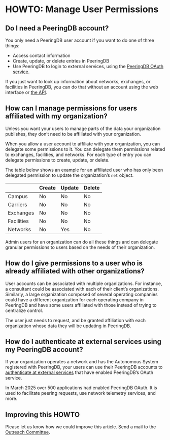 # HOWTO: Manage User Permissions

## Do I need a PeeringDB account?
You only need a PeeringDB user account if you want to do one of three things:

* Access contact information
* Create, update, or delete entries in PeeringDB
* Use PeeringDB to login to external services, using the [PeeringDB OAuth service](/blog/oauth_users/).

If you just want to look up information about networks, exchanges, or facilities in PeeringDB, you can do that without an account using the web interface or [the API](/api_specs/).

## How can I manage permissions for users affiliated with my organization?
Unless you want your users to manage parts of the data your organization publishes, they don’t need to be affiliated with your organization.

When you allow a user account to affiliate with your organization, you can delegate some permissions to it. You can delegate them permissions related to exchanges, facilities, and networks. For each type of entry you can delegate permissions to create, update, or delete. 

The table below shows an example for an affiliated user who has only been delegated permission to update the organization’s `net` object.

|            | Create | Update | Delete |
|------------|--------|--------|--------|
| Campus  | No     | No     | No     |
| Carriers  | No     | No     | No     |
| Exchanges  | No     | No     | No     |
| Facilities | No     | No     | No     |
| Networks   | No     | Yes    | No     |

Admin users for an organization can do all these things and can delegate granular permissions to users based on the needs of their organization.

## How do I give permissions to a user who is already affiliated with other organizations?
User accounts can be associated with multiple organizations. For instance, a consultant could be associated with each of their client’s organizations. Similarly, a large organization composed of several operating companies could have a different organization for each operating company in PeeringDB and have some users affiliated with those instead of trying to centralize control.

The user just needs to request, and be granted affiliation with each organization whose data they will be updating in PeeringDB.

## How do I authenticate at external services using my PeeringDB account?
If your organization operates a network and has the Autonomous System registered with PeeringDB, your users can use their PeeringDB accounts to [authenticate at external services](/blog/oauth_users/) that have enabled PeeringDB’s OAuth service. 

In March 2025 over 500 applications had enabled PeeringDB OAuth. It is used to facilitate peering requests, use network telemetry services, and more.

## Improving this HOWTO

Please let us know how we could improve this article. Send a mail to the [Outreach Committee](mailto:outreachcom@lists.peeringdb.com).